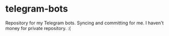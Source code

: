 # telegram-bots
Repository for my Telegram bots. Syncing and committing for me. I haven't money for private repository. :(
